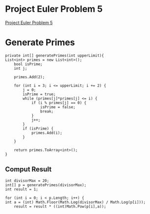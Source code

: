 # Project Euler Problem 5
[Project Euler Problem 5](http://www.mathblog.dk/project-euler-problem-5/)

# Generate Primes
```
private int[] generatePrimes(int upperLimit){
List<int> primes = new List<int>();
    bool isPrime;
    int j;

    primes.Add(2);

    for (int i = 3; i <= upperLimit; i += 2) {
        j = 0;
        isPrime = true;
        while (primes[j]*primes[j] <= i) {
            if (i % primes[j] == 0) {
                isPrime = false;
                break;
            }
            j++;
        }
        if (isPrime) {
            primes.Add(i);
        }
    }

    return primes.ToArray<int>();
}
```

## Comput Result
```
int divisorMax = 20;
int[] p = generatePrimes(divisorMax);
int result = 1;

for (int i = 0; i < p.Length; i++) {
int a = (int) Math.Floor(Math.Log(divisorMax) / Math.Log(p[i]));
    result = result * ((int)Math.Pow(p[i],a));
```
